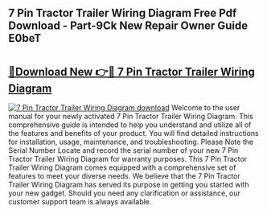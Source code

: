 ## 7 Pin Tractor Trailer Wiring Diagram Free Pdf Download - Part-9Ck New Repair Owner Guide E0beT

# <h2><a href="http://dfimeeh.blite.top/?on=7+Pin+Tractor+Trailer+Wiring+Diagram">🔗Download New 👉🔴 7 Pin Tractor Trailer Wiring Diagram</a></h2>

[![7 Pin Tractor Trailer Wiring Diagram download](https://i.imgur.com/lujVjoI.png)](http://dfimeeh.blite.top/?on=7+Pin+Tractor+Trailer+Wiring+Diagram)
Welcome to the user manual for your newly activated 7 Pin Tractor Trailer Wiring Diagram. This comprehensive guide is intended to help you understand and utilize all of the features and benefits of your product. You will find detailed instructions for installation, usage, maintenance, and troubleshooting. Please Note the Serial Number Locate and record the serial number of your new 7 Pin Tractor Trailer Wiring Diagram for warranty purposes. This 7 Pin Tractor Trailer Wiring Diagram comes equipped with a comprehensive set of features to meet your diverse needs. We believe that the 7 Pin Tractor Trailer Wiring Diagram has served its purpose in getting you started with your new gadget. Should you need any clarification or assistance, our customer support team is always available.

